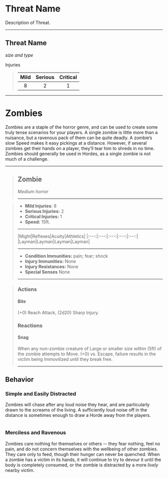 # Threat Name
Description of Threat.

____
## Threat Name
*size and type*

Injuries

> |Mild|Serious|Critical|
> |:-----:|:-----:|:-----:|
> |8|2|1|

____


# Zombies
Zombies are a staple of the horror genre, and can be used to create some truly tense scenarios for your players. A single zombie is little more than a nuisance, but a ravenous pack of them can be quite deadly. A zombie’s slow Speed makes it easy pickings at a distance. However, if several zombies get their hands on a player, they’ll tear him to shreds in no time. Zombies should generally be used in Hordes, as a single zombie is not much of a challenge.

___
> ## Zombie
>*Medium horror*
> ___

> - **Mild Injuries**: 8 
> - **Serious Injuries:** 2
> - **Critical Injuries:** 1
> - **Speed:** 15ft.
>___
>|Might|Reflexes|Acuity|Athletics|
>|:---:|:---:|:---:|:---:|:---:|
>|Layman|Layman|Layman|Layman|
>___
> - **Condition Immunities:** pain; fear; shock
> - **Injury Immunities:** None
> - **Injury Resistances:** None
> - **Special Senses** None
> ___

> ### Actions
> #### Bite
> (+0) Reach Attack, (2d20) Sharp Injury.
>
> ### Reactions
> #### Snag
> When any non-zombie creature of Large or smaller size within (5ft) of the zombie attempts to Move. (+0) vs. Escape, failure results in the victim being Immovilized until they break free.
> ___

## Behavior
### Simple and Easily Distracted
Zombies will chase after any loud noise they hear, and are particularly drawn to the screams of the living. A sufficiently loud noise off in the distance is sometimes enough to draw a Horde away from the players.
```
```
### Merciless and Ravenous
Zombies care nothing for themselves or others -- they fear nothing, feel no pain, and do not concern themselves with the wellbeing of other zombies. They care only to feed, though their hunger can never be quenched. When a zombie has a victim in its hands, it will continue to try to devour it until the body is completely consumed, or the zombie is distracted by a more *lively* nearby victim.

<br></br>
